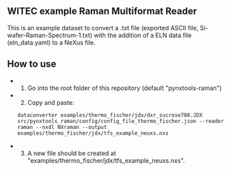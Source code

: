 ## WITEC example Raman Multiformat Reader
This is an example dataset to convert a .txt file
(exported ASCII file, Si-wafer-Raman-Spectrum-1.txt) with the addition of a ELN
data file (eln_data.yaml) to a NeXus file.

## How to use
- 1. Go into the root folder of this repository (default "pynxtools-raman")
- 2. Copy and paste:
    ```
    dataconverter examples/thermo_fischer/jdx/dxr_sucrose780.JDX src/pynxtools_raman/config/config_file_thermo_fischer.json --reader raman --nxdl NXraman --output examples/thermo_fischer/jdx/tfs_example_neuxs.nxs
    ```
- 3. A new file should be created at "examples/thermo_fischer/jdx/tfs_example_neuxs.nxs".
